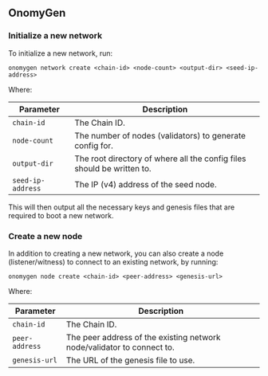 ## OnomyGen

### Initialize a new network

To initialize a new network, run:

```
onomygen network create <chain-id> <node-count> <output-dir> <seed-ip-address>
```

Where:

| Parameter   | Description     |
| -----------| ----------------|
| `chain-id` | The Chain ID.   |
| `node-count` | The number of nodes (validators) to generate config for. |
| `output-dir` | The root directory of where all the config files should be written to. |
| `seed-ip-address` | The IP (v4) address of the seed node. |


This will then output all the necessary keys and genesis files that are required to boot a new network.

### Create a new node

In addition to creating a new network, you can also create a node (listener/witness) to connect to an existing network, by running:

```
onomygen node create <chain-id> <peer-address> <genesis-url>
```

Where:

| Parameter   | Description     |
| -----------| ----------------|
| `chain-id` | The Chain ID.   |
| `peer-address` | The peer address of the existing network node/validator to connect to. |
| `genesis-url` | The URL of the genesis file to use. |
